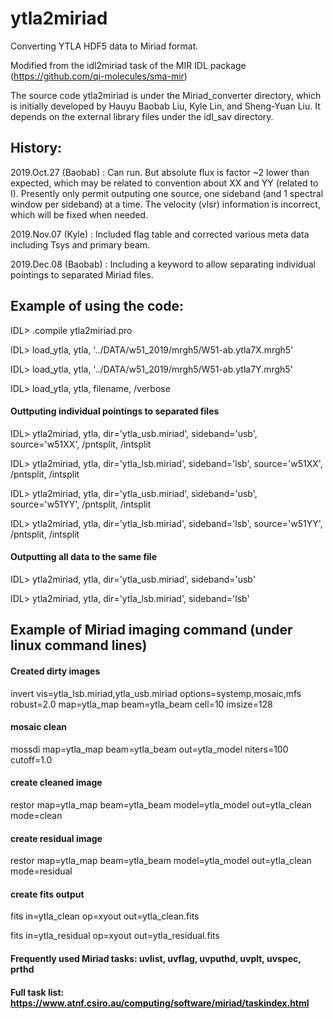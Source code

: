 # ytla2miriad
Converting YTLA HDF5 data to Miriad format.

Modified from the idl2miriad task of the MIR IDL package (https://github.com/qi-molecules/sma-mir)

The source code ytla2miriad is under the Miriad_converter directory, which is initially developed by Hauyu Baobab Liu, Kyle Lin, and Sheng-Yuan Liu.
It depends on the external library files under the idl_sav directory.


## History: 

2019.Oct.27 (Baobab) : Can run. But absolute flux is factor ~2 lower than expected, 
                       which may be related to convention about XX and YY (related to I).
                       Presently only permit outputing one source, one sideband (and 1 spectral window per sideband)
                       at a time. The velocity (vlsr) information is incorrect, which will be fixed when needed.
                       
2019.Nov.07 (Kyle) : Included flag table and corrected various meta data including Tsys and primary beam. 

2019.Dec.08 (Baobab) : Including a keyword to allow separating individual pointings to separated Miriad files.

## Example of using the code:

IDL> .compile ytla2miriad.pro

IDL> load_ytla, ytla, '../DATA/w51_2019/mrgh5/W51-ab.ytla7X.mrgh5'

IDL> load_ytla, ytla, '../DATA/w51_2019/mrgh5/W51-ab.ytla7Y.mrgh5'

IDL> load_ytla, ytla, filename, /verbose

#### Outtputing individual pointings to separated files

IDL> ytla2miriad, ytla, dir='ytla_usb.miriad', sideband='usb', source='w51XX', /pntsplit, /intsplit

IDL> ytla2miriad, ytla, dir='ytla_lsb.miriad', sideband='lsb', source='w51XX', /pntsplit, /intsplit

IDL> ytla2miriad, ytla, dir='ytla_usb.miriad', sideband='usb', source='w51YY', /pntsplit, /intsplit

IDL> ytla2miriad, ytla, dir='ytla_lsb.miriad', sideband='lsb', source='w51YY', /pntsplit, /intsplit

#### Outputting all data to the same file

IDL> ytla2miriad, ytla, dir='ytla_usb.miriad', sideband='usb'

IDL> ytla2miriad, ytla, dir='ytla_lsb.miriad', sideband='lsb'



## Example of Miriad imaging command (under linux command lines)
#### Created dirty images
invert vis=ytla_lsb.miriad,ytla_usb.miriad options=systemp,mosaic,mfs robust=2.0 map=ytla_map beam=ytla_beam cell=10 imsize=128
#### mosaic clean
mossdi map=ytla_map beam=ytla_beam out=ytla_model niters=100 cutoff=1.0
#### create cleaned image
restor map=ytla_map beam=ytla_beam model=ytla_model out=ytla_clean mode=clean
#### create residual image
restor map=ytla_map beam=ytla_beam model=ytla_model out=ytla_clean mode=residual
#### create fits output
fits in=ytla_clean op=xyout out=ytla_clean.fits

fits in=ytla_residual op=xyout out=ytla_residual.fits

#### Frequently used Miriad tasks: uvlist, uvflag, uvputhd, uvplt, uvspec, prthd

#### Full task list: https://www.atnf.csiro.au/computing/software/miriad/taskindex.html
